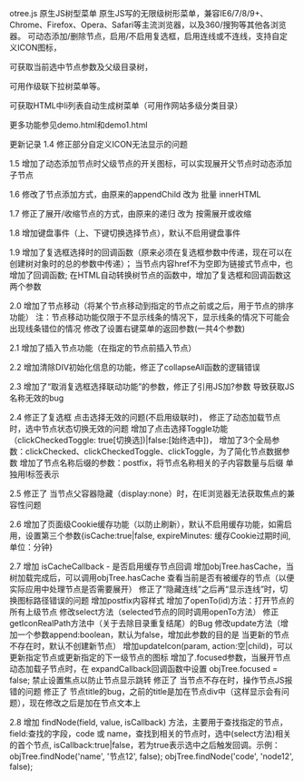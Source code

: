 otree.js
原生JS树型菜单
原生JS写的无限级树形菜单，兼容IE6/7/8/9+、Chrome、Firefox、Opera、Safari等主流浏览器，以及360/搜狗等其他各浏览器。 
可动态添加/删除节点，启用/不启用复选框，启用连线或不连线，支持自定义ICON图标，

可获取当前选中节点参数及父级目录树，

可用作级联下拉树菜单等。 

可获取HTML中li列表自动生成树菜单（可用作网站多级分类目录） 

更多功能参见demo.html和demo1.html

更新记录
1.4 修正部分自定义ICON无法显示的问题

1.5 增加了动态添加节点时父级节点的开关图标，可以实现展开父节点时动态添加子节点

1.6 修改了节点添加方式，由原来的appendChild 改为 批量 innerHTML

1.7 修正了展开/收缩节点的方式，由原来的递归 改为 按需展开或收缩

1.8 增加键盘事件（上、下键切换选择节点），默认不启用键盘事件

1.9 增加了复选框选择时的回调函数（原来必须在复选框参数中传递，现在可以在创建树对象时的总的参数中传递）；
    当节点内容href不为空即为链接式节点中，也增加了回调函数;
    在HTML自动转换树节点的函数中，增加了复选框和回调函数这两个参数

2.0 增加了节点移动（将某个节点移动到指定的节点之前或之后，用于节点的排序功能）
    注：节点移动功能仅限于不显示线条的情况下，显示线条的情况下可能会出现线条错位的情况
    修改了设置右键菜单的返回参数(一共4个参数)

2.1 增加了插入节点功能（在指定的节点前插入节点）

2.2 增加清除DIV初始化信息的功能，修正了collapseAll函数的逻辑错误

2.3 增加了“取消复选框选择联动功能”的参数，修正了引用JS加?参数 导致获取JS名称无效的bug

2.4 修正了复选框 点击选择无效的问题(不启用级联时)，
    修正了动态加载节点时，选中节点状态切换无效的问题
    增加了点击选择Toggle功能（clickCheckedToggle: true[切换选])|false:[始终选中])，
    增加了3个全局参数：clickChecked、clickCheckedToggle、clickToggle，为了简化节点数据参数
    增加了节点名称后缀的参数：postfix，将节点名称相关的子内容数量与后缀 单独用I标签表示

2.5 修正了 当节点父容器隐藏（display:none）时，在IE浏览器无法获取焦点的兼容性问题

2.6 增加了页面级Cookie缓存功能（以防止刷新），默认不启用缓存功能，如需启用，设置第三个参数{isCache:true|false, expireMinutes: 缓存Cookie过期时间,单位：分钟}

2.7 增加 isCacheCallback - 是否启用缓存节点回调
    增加objTree.hasCache，当树加载完成后，可以调用objTree.hasCache 查看当前是否有被缓存的节点（以便实际应用中处理节点是否需要展开）
    修正了“隐藏连线”之后再“显示连线”时，切换图标路径错误的问题
    增加postfix内容样式
    增加了openTo(id)方法：打开节点的所有上级节点
    修改select方法（selected节点的同时调用openTo方法）
    修正getIconRealPath方法中（关于去除目录重复结尾）的Bug
    修改update方法（增加一个参数append:boolean，默认为false，增加此参数的目的是 当更新的节点不存在时，默认不创建新节点）
    增加updateIcon(param, action:空|child)，可以更新指定节点或更新指定的下一级节点的图标
    增加了.focused参数，当展开节点动态加载子节点时，在 expandCallback回调函数中设置 objTree.focused = false; 禁止设置焦点以防止节点显示跳转
    修正了 当节点不存在时，操作节点JS报错的问题
    修正了 节点title的bug，之前的title是加在节点div中（这样显示会有问题），现在修改之后是加在节点文本上

2.8 增加 findNode(field, value, isCallback) 方法，主要用于查找指定的节点，field:查找的字段，code 或 name，查找到相关的节点时，选中(select方法)相关的首个节点, isCallback:true|false，若为true表示选中之后触发回调。示例：objTree.findNode('name', '节点12', false); objTree.findNode('code', 'node12', false);



